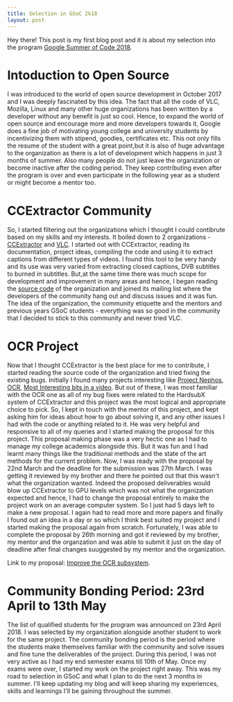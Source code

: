 ```yaml
---
title: Selection in GSoC 2k18
layout: post
---
```


Hey there! This post is my first blog post and it is about my selection into the program [Google Summer of Code 2018](https://summerofcode.withgoogle.com/).

# Intoduction to Open Source
I was introduced to the world of open source development in October 2017 and I was deeply fascinated by this idea. The fact that all the code of VLC, Mozilla, Linux and many other huge organizations has been written by a developer without any benefit is just so cool. Hence, to expand the world of open source and encourage more and more developers towards it, Google does a fine job of motivating young college and university students by incentivizing them with stipend, goodies, certificates etc. This not only fills the resume of the student with a great point,but it is also of huge advantage to the organization as there is a lot of development which happens in just 3 months of summer. Also many people do not just leave the organization or become inactive after the coding period. They keep contributing even after the program is over and even participate in the following year as a student or might become a mentor too.

# CCExtractor Community
So, I started filtering out the organizations which I thought I could contibrute based on my skills and my interests. It boiled down to 2 organizations - [CCExtractor](https://ccextractor.org/) and [VLC](https://www.videolan.org/vlc/). I started out with CCExtractor, reading its documentation, project ideas, compiling the code and using it to extract captions from different types of videos. I found this tool to be very handy and its use was very varied from extracting closed captions, DVB subtitles to burned in subtitles. But,at the same time there was much scope for development and improvement in many areas and hence, I began reading the [source code](https://github.com/CCExtractor/ccextractor) of the organization and joined its mailing list where the developers of the community hang out and discuss issues and it was fun. The idea of the organization, the community etiquette and the mentors and previous years GSoC students - everything was so good in the community that I decided to stick to this community and never tried VLC.

# OCR Project
Now that I thought CCExtractor is the best place for me to contribute, I started reading the source code of the organization and tried fixing the existing bugs. Initially I found many projects interesting like [Project Nephos](https://ccextractor.org/public:gsoc:projectnephos), [OCR](https://ccextractor.org/public:gsoc:ocr), [Most Interesting bits in a video](https://ccextractor.org/public:gsoc:interestingbits). But out of these, I was most familiar with the OCR one as all of my bug fixes were related to the HardsubX system of CCExtractor and this project was the most logical and appropriate choice to pick. So, I kept in touch with the mentor of this project, and kept asking him for ideas about how to go about solving it, and any other issues I had with the code or anything related to it. He was very helpful and responsive to all of my queries and I started making the proposal for this project. This proposal making phase was a very hectic one as I had to manage my college academics alongside this. But it was fun and I had learnt many things like the traditional methods and the state of the art methods for the current problem. Now, I was ready with the proposal by 22nd March and the deadline for the submission was 27th March. I was getting it reviewed by my brother and there he pointed out that this wasn't what the organization wanted. Indeed the proposed deliverables would blow up CCExtractor to GPU levels which was not what the organization expected and hence, I had to change the proposal entirely to make the project work on an average computer system. So I just had 5 days left to make a new proposal. I again had to read more and more papers and finally I found out an idea in a day or so which I think best suited my project and I started making the proposal again from scratch. Fortunately, I was able to complete the proposal by 26th morning and got it reviewed by my brother, my mentor and the organzation and was able to submit it just on the day of deadline after final changes suuggested by my mentor and the organization.

Link to my proposal: [Improve the OCR subsystem](https://gist.github.com/saurabhshah0410/e0539e81db6f6adfc94b9145ca3170e4).

# Community Bonding Period: 23rd April to 13th May
The list of qualified students for the program was announced on 23rd April 2018. I was selected by my organization alongside another student to work for the same project. The community bonding period is the period where the students make themselves familiar with the community and solve issues and fine tune the deliverables of the project. During this period, I was not very active as I had my end semester exams till 10th of May. Once my exams were over, I started my work on the project right away. This was my road to selection in GSoC and what I plan to do the next 3 months in summer. I'll keep updating my blog and will keep sharing my experiences, skills and learnings I'll be gaining throughout the summer.





















